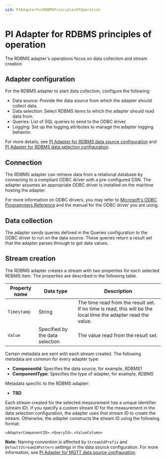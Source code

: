 ```yaml
---
uid: PIAdapterForRDBMSPrinciplesOfOperation
---
```


# PI Adapter for RDBMS principles of operation

The RDBMS adapter's operations focus on data collection and stream creation

## Adapter configuration

For the RDBMS adapter to start data collection, configure the following:

- Data source: Provide the data source from which the adapter should collect data.
- Data selection: Select RDBMS items to which the adapter should read data from.
- Queries: List of SQL queries to send to the ODBC driver.
- Logging: Set up the logging attributes to manage the adapter logging behavior.

For more details, see [PI Adapter for RDBMS data source configuration](xref:PIAdapterForRDBMSDataSourceConfiguration) and [PI Adapter for RDBMS data selection configuration](xref:PIAdapterForRDBMSDataSelectionConfiguration).

## Connection

The RDBMS adapter can retrieve data from a relational database by connecting to a compliant ODBC driver with a pre-configured DSN. The adapter assumes an appropriate ODBC driver is installed on the machine hosting the adapter. 

For more information on ODBC drivers, you may refer to [Microsoft's ODBC Programmers Reference](https://docs.microsoft.com/en-us/sql/odbc/reference/odbc-programmer-s-reference?view=sql-server-2017) and the manual for the ODBC driver you are using.

## Data collection

The adapter sends queries defined in the Queries configuration to the ODBC driver to run on the data source. These queries return a result set that the adapter parses through to get data values.

## Stream creation

The RDBMS adapter creates a stream with two properties for each selected RDBMS item. The properties are described in the following table.

| Property name | Data type | Description |
|---------------|-----------|-------------|
| `Timestamp`   | String    | The time read from the result set. If no time is read, this will be the local time the adapter read the value. |
| `Value`       | Specified by the data selection | The value read from the result set. |

Certain metadata are sent with each stream created. The following metadata are common for every adapter type:

- **ComponentId**: Specifies the data source, for example, _RDBMS1_
- **ComponentType**: Specifies the type of adapter, for example, _RDBMS_

Metadata specific to the RDBMS adapter:

- **TBD**

Each stream created for the selected measurement has a unique identifier (stream ID). If you specify a custom stream ID for the measurement in the data selection configuration, the adapter uses that stream ID to create the stream. Otherwise, the adapter constructs the stream ID using the following format:

```code
<AdapterComponentID>.<QueryId>.<ValueColumn>
```

**Note:** Naming convention is affected by `StreamIdPrefix` and `DefaultStreamIdPattern` settings in the data source configuration. For more information, see [PI Adapter for MQTT data source configuration](xref:PIAdapterForMQTTDataSourceConfiguration).
